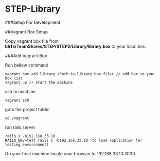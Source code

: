 # STEP-Library

###Setup For Development

##Vagrant Box Setup
    
   Copy vagrant box file from **blrfs/TeamShares/STEP/STEP2/Library/library.box** to your local box.
   
###Add Vagrant Box
   
   Run bellow command
   
    vagrant box add library <Path-to-library.box-file> // add box to your box list 
    vagrant up // start the machine
    
   ssh to machine
   
    vagrant ssh 
   goto the project folder
   
    cd /vagrant
    
  run rails server
    
    rails s -b192.168.33.10
    RAILS_ENV=test rails s -b192.168.33.10 (to load application for testing environment)
    
  On your host machine locate your browser to 192.168.33.10:3000
    
   
    
   
    

